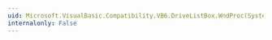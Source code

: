 ```yaml
---
uid: Microsoft.VisualBasic.Compatibility.VB6.DriveListBox.WndProc(System.Windows.Forms.Message@)
internalonly: False
---
```

